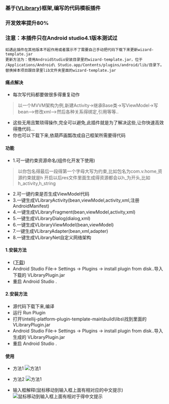### 基于([VLibrary](https://github.com/oooo7777777/VLibrary))框架,编写的代码模板插件
### 开发效率提升80%

### 注意：本插件只在Android studio4.1版本测试过
``` 
如遇此插件在其他版本不起作用或者展示不了需要自己手动把代码下载下来更新wizard-template.jar
更新方法为：使用AndroidStudio安装目录里的wizard-template.jar，位于 /Applications/Android\ Studio.app/Contents/plugins/android/lib/目录下。替换掉本项目跟目录里lib文件夹里面的wizard-template.jar
```

#### 痛点解决
- 每次写代码都要做很多得重复动作
> 以一个MVVM架构为例,新建Activity-&gt;继承Base类-&gt;写ViewModel-&gt;写bean--&gt;修改xml--&gt;然后各种关系得绑定,引用等等..
- 这些无用且繁琐得操作,完全可以避免,此插件就是为了解决这些,让你快速高效得撸代码...
- 你也可以下载下来,依葫芦画瓢改成自己框架所需要得代码


#### 功能
- 1.可一键约束资源命名(组件化开发下使用)
> 以你包名得最后一段得第一个字母大写为约束,比如包名为com.v.home,资源约束就是h
> 开启以后res文件里面生成得资源都会以h_为开头,比如h_activity,h_string
- 2.可一键约束是否生成ViewModel代码
- 3.一键生成VLibraryActivity(bean,viewModel,activity,xml,注册AndroidManifest)
- 4.一键生成VLibraryFragment(bean,viewModel,activity,xml)
- 5.一键生成VLibraryDialog(dialog,xml)
- 6.一键生成VLibraryViewModel(bean,viewModel)
- 7.一键生成VLibraryAdapter(bean,xml,adapter)
- 8.一键生成VLibraryNet自定义网络架构


#### 1.安装方法
- ([下载](https://github.com/oooo7777777/VLibraryPlugin/blob/master/VLibraryPlugin-3.0.0.jar)) 
- Android Studio File-&gt; Settings -&gt; Plugins -&gt; install plugin from disk..导入下载的 VLibraryPlugin.jar
- 重启 Android Studio .

#### 2.安装方法
- 源代码下载下来,编译
- 运行 Run Plugin
- 打开\intellij-platform-plugin-template-main\build\libs\找到里面的VLibraryPlugin.jar
- Android Studio File-&gt; Settings -&gt; Plugins -&gt; install plugin from disk..导入生成的 VLibraryPlugin.jar
- 重启 Android Studio .




#### 使用

- 方法1
![方法1](https://images.gitee.com/uploads/images/2021/0329/140602_e76a4a49_699199.jpeg "Dingtalk_20210326175103.jpg")

- 方法2
![方法1](https://images.gitee.com/uploads/images/2021/0329/145118_fd8da60c_699199.jpeg "Dingtalk_20210329145047.jpg")

- 输入框解释(鼠标移动到输入框上面有相对应的中文提示)
![鼠标移动到输入框上面有相对于得中文提示](https://images.gitee.com/uploads/images/2021/0329/145519_47c73f7c_699199.jpeg "Dingtalk_20210329145503.jpg")
